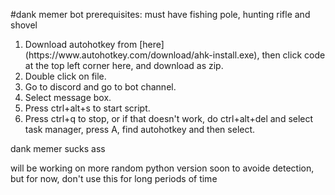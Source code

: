 #dank memer bot
prerequisites: must have fishing pole, hunting rifle and shovel
<ol>
<li>Download autohotkey from [here](https://www.autohotkey.com/download/ahk-install.exe), then click code at the top left corner here, and download as zip.</li>
<li>Double click on file.</li>
<li>Go to discord and go to bot channel.</li>
<li>Select message box.</li>
<li>Press ctrl+alt+s to start script.</li>
<li>Press ctrl+q to stop, or if that doesn't work, do ctrl+alt+del and select task manager, press A, find autohotkey and then select.</li>
</ol>

dank memer sucks ass 

will be working on more random python version soon to avoide detection, but for now, don't use this for long periods of time
